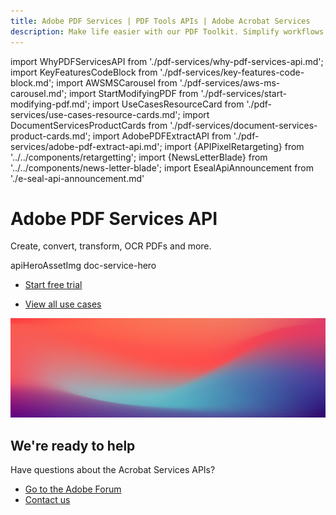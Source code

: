 ```yaml
---
title: Adobe PDF Services | PDF Tools APIs | Adobe Acrobat Services
description: Make life easier with our PDF Toolkit. Simplify workflows and improve UX. Our PDF Services API helps you create, convert, OCR PDFs and more. Learn more today.
---
```


import WhyPDFServicesAPI from './pdf-services/why-pdf-services-api.md';
import KeyFeaturesCodeBlock from './pdf-services/key-features-code-block.md';
import AWSMSCarousel from './pdf-services/aws-ms-carousel.md';
import StartModifyingPDF from './pdf-services/start-modifying-pdf.md';
import UseCasesResourceCard from './pdf-services/use-cases-resource-cards.md';
import DocumentServicesProductCards from './pdf-services/document-services-product-cards.md';
import AdobePDFExtractAPI from './pdf-services/adobe-pdf-extract-api.md';
import {APIPixelRetargeting} from '../../components/retargetting';
import {NewsLetterBlade} from '../../components/news-letter-blade';
import EsealApiAnnouncement from './e-seal-api-announcement.md'

<Hero slots="heading, text, assetsImg, buttons" customLayout variant="fullwidth" className="herobgImage Hero-Banner"/>

# Adobe PDF Services API

Create, convert, transform, OCR PDFs and more.

apiHeroAssetImg doc-service-hero

- [Start free trial](/document-services/apis/interstitial/?api=pdf-services-api)

<!-- Why PDF Services API -->
<WrapperComponent slots="content" repeat="1" theme="lightest" className="why-pdf-services Why-PDF-Services-API"/>

<WhyPDFServicesAPI />

<EsealApiAnnouncement/>

<!-- Carousel Block -->
<AWSMSCarousel />

<!-- Key Features Code Block -->
<KeyFeaturesCodeBlock />

<!--Adobe PDF Extract API -->

<WrapperComponent slots="content" repeat="1" theme="lightest" className="AdobePDFExtractAPI"/>

<AdobePDFExtractAPI />

<!--Stepper Block -->

<WrapperComponent slots="content" repeat="1" theme="light" className="start-modifying-pdf"/>

<StartModifyingPDF />

<!--Resource Card Block -->

<WrapperComponent slots="content" repeat="1" theme="lightest" className="Use-cases-for-PDF-services-API"/>

<UseCasesResourceCard />

<TextBlock slots="buttons" isCentered theme="lightest"  className='padding-5 Use-cases-for-PDF-services-API'/>

- [View all use cases](/src/pages/use-cases/agreements-and-contracts/sales-proposals-and-contracts/)

<WrapperComponent slots="content" repeat="1" theme="light" className="other-Adobe-Document-Services-APIs"/>

<DocumentServicesProductCards />

<NewsLetterBlade className="news-letter"/>

<DCSummaryBlock slots="image, heading, text, buttons" theme="lightest" background="white" className="How-to-get-started" />

![We're ready](../images/bg-hero.jpeg)

## We're ready to help

Have questions about the Acrobat Services APIs?

- [Go to the Adobe Forum](https://community.adobe.com/t5/document-services-apis/bd-p/Document-Cloud-SDK?page=1&sort=latest_replies&filter=all)
- [Contact us](../pricing/contact.md)

<APIPixelRetargeting/>
